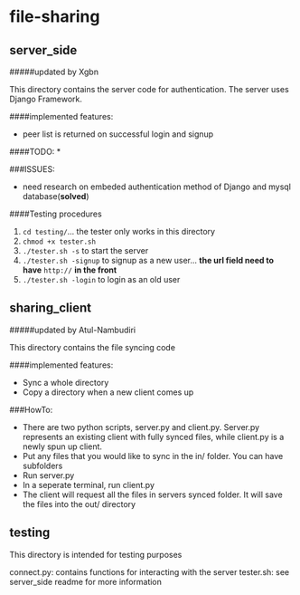 # file-sharing

server_side
-----------------------------------------

#####updated by Xgbn

This directory contains the server code for authentication. The server uses Django Framework.

####implemented features:
* peer list is returned on successful login and signup

####TODO:
*

###ISSUES:
* need research on embeded authentication method of Django and mysql database(__solved__)


####Testing procedures
1. `cd testing/`... the tester only works in this directory
2. `chmod +x tester.sh`
3. `./tester.sh -s` to start the server
4. `./tester.sh -signup` to signup as a new user... __the url field need to have__ `http://` __in the front__
5. `./tester.sh -login` to login as an old user

sharing_client
-----------------------------------------

#####updated by Atul-Nambudiri

This directory contains the file syncing code

####implemented features:
* Sync a whole directory
* Copy a directory when a new client comes up

###HowTo:
* There are two python scripts, server.py and client.py. Server.py represents an existing client with fully synced files, while client.py is a newly spun up client.
* Put any files that you would like to sync in the in/ folder. You can have subfolders
* Run server.py
* In a seperate terminal, run client.py
* The client will request all the files in servers synced folder. It will save the files into the out/ directory


testing
------------------------------------------
This directory is intended for testing purposes

connect.py:      contains functions for interacting with the server
tester.sh:      see server_side readme for more information 

